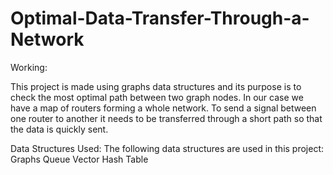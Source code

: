 # Optimal-Data-Transfer-Through-a-Network
Working:

This project is made using graphs data structures and its purpose is to check the most optimal path between two graph nodes. In our case we have a map of routers forming a whole network. To send a signal between one router to another it needs to be transferred through a short path so that the data is quickly sent.

Data Structures Used:
The following data structures are used in this project:
Graphs
Queue
Vector
Hash Table
